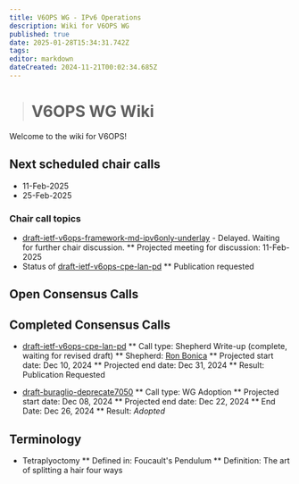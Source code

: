 ```yaml
---
title: V6OPS WG - IPv6 Operations
description: Wiki for V6OPS WG
published: true
date: 2025-01-28T15:34:31.742Z
tags: 
editor: markdown
dateCreated: 2024-11-21T00:02:34.685Z
---
```


> # V6OPS WG Wiki

Welcome to the wiki for V6OPS!

## Next scheduled chair calls

* 11-Feb-2025
* 25-Feb-2025

### Chair call topics

* [draft-ietf-v6ops-framework-md-ipv6only-underlay](https://datatracker.ietf.org/doc/draft-ietf-v6ops-framework-md-ipv6only-underlay/) - Delayed. Waiting for further chair discussion. 
** Projected meeting for discussion: 11-Feb-2025
* Status of [draft-ietf-v6ops-cpe-lan-pd](https://datatracker.ietf.org/doc/draft-ietf-v6ops-cpe-lan-pd/)
** Publication requested

## Open Consensus Calls


## Completed Consensus Calls

* [draft-ietf-v6ops-cpe-lan-pd](https://datatracker.ietf.org/doc/draft-ietf-v6ops-cpe-lan-pd/)
** Call type: Shepherd Write-up (complete, waiting for revised draft)
** Shepherd: [Ron Bonica](https://datatracker.ietf.org/person/rbonica@juniper.net)
** Projected start date: Dec 10, 2024
** Projected end date: Dec 31, 2024
** Result: Publication Requested

* [draft-buraglio-deprecate7050](https://datatracker.ietf.org/doc/draft-buraglio-deprecate7050/)
** Call type: WG Adoption
** Projected start date: Dec 08, 2024
** Projected end date: Dec 22, 2024
** End Date: Dec 26, 2024 
** Result: _Adopted_
  
   
## Terminology

  * Tetraplyoctomy
  ** Defined in: Foucault's Pendulum
  ** Definition: The art of splitting a hair four ways
  
  